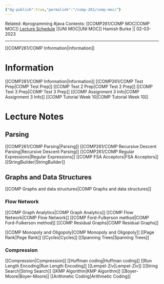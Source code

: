 ```yaml
---
{"dg-publish":true,"permalink":"/comp-261/comp-moc/"}
---
```


Related: #programming #java 
Contents: [[COMP261/COMP MOC\|COMP MOC]]
[Lecture Schedule](https://ecs.wgtn.ac.nz/Courses/COMP261_2023T1/LectureSchedule)
[[UNI MOC\|UNI MOC]]
Hamish Burke || 02-03-2023
***
[[COMP261/COMP Information\|Information]]

# Information

[[COMP261/COMP Information\|Information]]
[[COMP261/COMP Test Prep\|COMP Test Prep]]
[[COMP Test 2 Prep\|COMP Test 2 Prep]]
[[COMP Test 3 Prep\|COMP Test 3 Prep]]
[[COMP Assignment 3 Info\|COMP Assignment 3 Info]]
[[COMP Tutorial Week 10\|COMP Tutorial Week 10]]

# Lecture Notes

## Parsing

[[COMP261/COMP Parsing\|Parsing]]
[[COMP261/COMP Recursive Descent Parsing\|Recursive Descent Parsing]]
[[COMP261/COMP Regular Expressions\|Regular Expressions]]
	[[COMP FSA Acceptors\|FSA Acceptors]]
[[StringBuilder\|StringBuilder]]

## Graphs and Data Structures

[[COMP Graphs and data structures\|COMP Graphs and data structures]]

### Flow Network

[[COMP Graph Analytics\|COMP Graph Analytics]]
[[COMP Flow Network\|COMP Flow Network]]
[[COMP Ford-Fulkerson method\|COMP Ford-Fulkerson method]]
[[COMP Residual Graphs\|COMP Residual Graphs]]

[[COMP Monopoly and Oligopoly\|COMP Monopoly and Oligopoly]]
[[Page Rank\|Page Rank]]
[[Cycles\|Cycles]]
[[Spanning Trees\|Spanning Trees]]

### Compression

[[Compression\|Compression]]
[[Huffman coding\|Huffman coding]]
[[Run Length Encoding\|Run Length Encoding]]
[[Lempel-Ziv\|Lempel-Ziv]]
[[String Search\|String Search]]
[[KMP Algorithm\|KMP Algorithm]]
[[Boyer-Moore\|Boyer-Moore]]
[[Arithmetic Coding\|Arithmetic Coding]]
